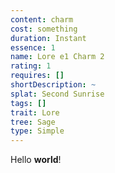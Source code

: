 ```yaml
---
content: charm
cost: something
duration: Instant
essence: 1
name: Lore e1 Charm 2
rating: 1
requires: []
shortDescription: ~
splat: Second Sunrise
tags: []
trait: Lore
tree: Sage
type: Simple
---
```


Hello **world**!

